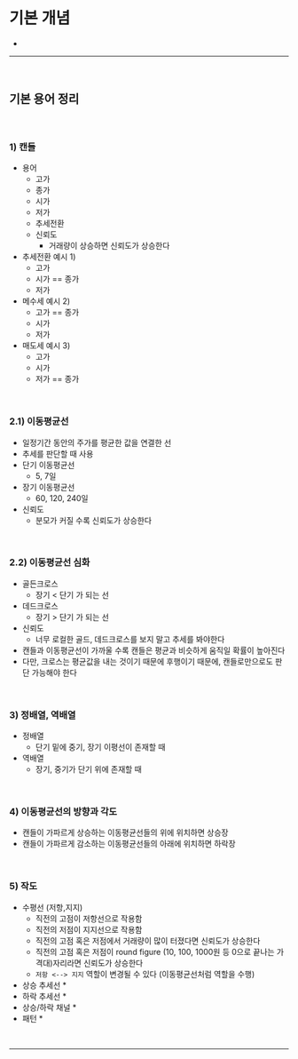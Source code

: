 # 기본 개념
> 
* 

<hr>
<br>

## 기본 용어 정리
#### 

<br>

### 1) 캔들
* 용어
  * 고가
  * 종가
  * 시가
  * 저가
  * 추세전환
  * 신뢰도
    * 거래량이 상승하면 신뢰도가 상승한다
* 추세전환 예시 1) 
  * 고가
  * 시가 == 종가
  * 저가
* 메수세 예시 2)
  * 고가 == 종가
  * 시가
  * 저가
* 매도세 예시 3)
  * 고가
  * 시가
  * 저가 == 종가

<br>

### 2.1) 이동평균선
* 일정기간 동안의 주가를 평균한 값을 연결한 선
* 추세를 판단할 때 사용
* 단기 이동평균선
  * 5, 7일
* 장기 이동평균선
  * 60, 120, 240일
* 신뢰도
  * 분모가 커질 수록 신뢰도가 상승한다

<br>

### 2.2) 이동평균선 심화
* 골든크로스
  * 장기 < 단기 가 되는 선
* 데드크로스
  * 장기 > 단기 가 되는 선
* 신뢰도
  * 너무 로컬한 골드, 데드크로스를 보지 말고 추세를 봐야한다
* 캔들과 이동평균선이 가까울 수록 캔들은 평균과 비슷하게 움직일 확률이 높아진다
* 다만, 크로스는 평균값을 내는 것이기 때문에 후행이기 때문에, 캔들로만으로도 판단 가능해야 한다

<br>

### 3) 정배열, 역배열
* 정배열
  * 단기 밑에 중기, 장기 이평선이 존재할 때
* 역배열
  * 장기, 중기가 단기 위에 존재할 때

<br>

### 4) 이동평균선의 방향과 각도
* 캔들이 가파르게 상승하는 이동평균선들의 위에 위치하면 상승장
* 캔들이 가파르게 감소하는 이동평균선들의 아래에 위치하면 하락장

<br>

### 5) 작도
* 수평선 (저항,지지)
  * 직전의 고점이 저항선으로 작용함
  * 직전의 저점이 지지선으로 작용함
  * 직전의 고점 혹은 저점에서 거래량이 많이 터졌다면 신뢰도가 상승한다
  * 직전의 고점 혹은 저점이 round figure (10, 100, 1000원 등 0으로 끝나는 가격대)자리라면 신뢰도가 상승한다
  * `저항 <--> 지지` 역할이 변경될 수 있다 (이동평균선처럼 역할을 수행)
* 상승 추세선
  * 
* 하락 추세선
  * 
* 상승/하락 채널
  * 
* 패턴
  * 

<br>
<hr>
<br>

